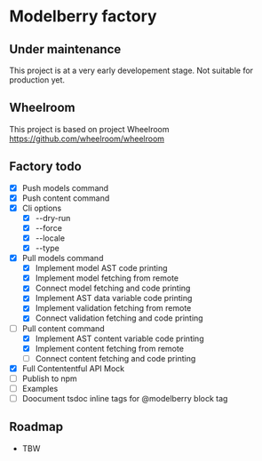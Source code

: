 # Modelberry factory

## Under maintenance

This project is at a very early developement stage. Not suitable for production
yet.

## Wheelroom

This project is based on project Wheelroom <https://github.com/wheelroom/wheelroom>

## Factory todo

- [x] Push models command
- [x] Push content command
- [x] Cli options
  - [x] --dry-run
  - [x] --force
  - [x] --locale
  - [x] --type
- [x] Pull models command
  - [x] Implement model AST code printing
  - [x] Implement model fetching from remote
  - [x] Connect model fetching and code printing
  - [x] Implement AST data variable code printing
  - [x] Implement validation fetching from remote
  - [x] Connect validation fetching and code printing
- [ ] Pull content command
  - [x] Implement AST content variable code printing
  - [x] Implement content fetching from remote
  - [ ] Connect content fetching and code printing
- [x] Full Contententful API Mock
- [ ] Publish to npm
- [ ] Examples
- [ ] Doocument tsdoc inline tags for @modelberry block tag

## Roadmap

- TBW
